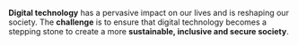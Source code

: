 **Digital technology** has a pervasive impact on our lives and is reshaping our society.  The **challenge** is to ensure that digital technology becomes a stepping stone to create a more **sustainable, inclusive and secure society**.
